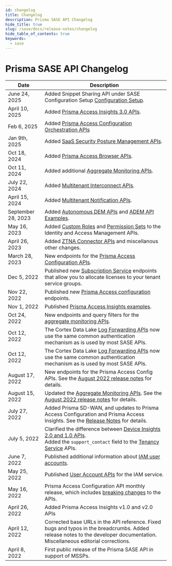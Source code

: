 ```yaml
---
id: changelog
title: Changelog
description: Prisma SASE API Changelog
hide_title: true
slug: /sase/docs/release-notes/changelog
hide_table_of_contents: true
keywords:
  - sase
---
```


# Prisma SASE API Changelog

| Date            | Description                                                                                                                                                                           |
| --------------- | ------------------------------------------------------------------------------------------------------------------------------------------------------------------------------------- |
| June 24, 2025     | Added Snippet Sharing API under SASE Configuration Setup [Configuration Setup](/scm/api/config/sase/setup/snippet-sharing/).
| April 10, 2025     | Added [Prisma Access Insights 3.0 APIs](/access/api/insights/). |
| Feb 6, 2025     | Added [Prisma Access Configuration Orchestration APIs](/sase/api/introduction/) |
| Jan 9th, 2025  | Added [SaaS Security Posture Management APIs](/sase/api/sspm/).|
| Oct 18, 2024  | Added [Prisma Access Browser APIs](/access/api/browser-mgmt/).                                   |
| Oct 11, 2024  | Added additional [Aggregate Monitoring APIs](/sase/api/mt-monitor/).                                                              |
| July 22, 2024  | Added [Multitenant Interconnect APIs](/sase/api/mt-interconnect/).                                               |
| April 15, 2024  | Added [Multitenant Notification APIs](/sase/api/mt-notifications/).                                                           |
| September 28, 2023    | Added [Autonomous DEM APIs](/access/docs/adem) and [ADEM API Examples](/access/docs/adem/examples/application-performance/mu-experience-score-for-an-app/).                     |
| May 16, 2023    | Added [Custom Roles](/sase/api/iam/custom-roles/) and [Permission Sets](/sase/api/iam/permission-sets/) to the Identity and Access Management APIs.                                   |
| April 26, 2023  | Added [ZTNA Connector APIs](/sase/docs/release-notes/release-notes/#april-2023) and miscellanous other changes.     |
| March 28, 2023  | New endpoints for the [Prisma Access Configuration APIs](/sase/docs/release-notes/release-notes/#march-2023).                                                 |
| Dec 5, 2022     | Published new [Subscription Service](/sase/api/subscription/) endpoints that allow you to allocate licenses to your tenant service groups.                                            |
| Nov 22, 2022    | Published new [Prisma Access configuration](/sase/docs/release-notes/release-notes/#november-2022) endpoints.                                                                  |
| Nov 1, 2022     | Published [Prisma Access Insights examples](/access/docs/insights/examples/).                                              |
| Oct 24, 2022    | New endpoints and query filters for the [aggregate monitoring APIs](/sase/docs/release-notes/release-notes/#late-august-2022).                              |
| Oct 12, 2022    | The Cortex Data Lake [Log Forwarding APIs](/cdl/docs/log-forwarding/) now use the same common authentication mechanism as is used by most SASE APIs.                                  |
| Oct 12, 2022    | The Cortex Data Lake [Log Forwarding APIs](/cdl/docs/log-forwarding/) now use the same common authentication mechanism as is used by most SASE APIs.                                  |
| August 17, 2022 | New endpoints for the Prisma Access Config APIs. See the [August 2022 release notes](/sase/docs/release-notes/release-notes#august-2022) for details.                                 |
| August 15, 2022 | Updated the [Aggregate Monitoring APIs](/sase/api/mt-monitor). See the [August 2022 release notes](/sase/docs/release-notes/release-notes#august-2022) for details.                   |
| July 27, 2022   | Added Prisma SD-WAN, and updates to Prisma Access Configuration and Prisma Access Insights. See the [Release Notes](/sase/docs/release-notes/release-notes#july-2022) for details.    |
| July 5, 2022    | Clarified the difference between [Device Insights 2.0 and 1.0 APIs](/access/docs/insights). <br/> Added the `support_contact` field to the [Tenancy Service](/sase/api/tenancy) APIs. |
| June 7, 2022    | Published additional information about [IAM user accounts](/sase/docs/user-accounts).                                     |
| May 25, 2022    | Published [User Account APIs](/sase/api/iam/user-accounts) for the IAM service.                                                    |
| May 16, 2022    | Prisma Access Configuration API monthly release, which includes [breaking changes](/sase/docs/release-notes/release-notes#april-2022) to the APIs.                                    |
| April 26, 2022  | Added Prisma Access Insights v1.0 and v2.0 APIs     |
| April 12, 2022  | Corrected base URLs in the API reference. Fixed bugs and typos in the breadcrumbs. Added release notes to the developer documentation. Miscellaneous editorial corrections.           |
| April 8, 2022   | First public release of the Prisma SASE API in support of MSSPs.                                                    |
